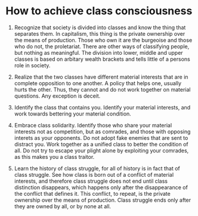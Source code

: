 # How to achieve class consciousness

1. Recognize that society is divided into classes and know the thing that separates them. In capitalism, this thing is the private ownership over the means of production. Those who own it are the burgeoise and those who do not, the proletariat. There are other ways of classifying people, but nothing as meaningful. The division into lower, middle and upper classes is based on arbitary wealth brackets and tells little of a persons role in society.

2. Realize that the two classes have different material interests that are in complete opposition to one another. A policy that helps one, usually hurts the other. Thus, they cannot and do not work together on material questions. Any exception is deceit.

3. Identify the class that contains you. Identify your material interests, and work towards bettering your material condition.

4. Embrace class solidarity. Identify those who share your material interests not as competition, but as comrades, and those with opposing interets as your opponents. Do not adopt fake enemies that are sent to distract you. Work together as a unified class to better the condition of all. Do not try to escape your plight alone by exploiting your comrades, as this makes you a class traitor.

5. Learn the history of class struggle, for all of history is in fact that of class struggle. See how class is born out of a conflict of material interests, and therefore class struggle does not end until class distinction disappears, which happens only after the disappearance of the conflict that defines it. This conflict, to repeat, is the private ownership over the means of production. Class struggle ends only after they are owned by all, or by none at all.